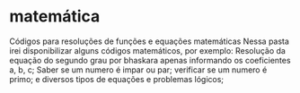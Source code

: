 # matemática
Códigos para resoluções de funções e equações matemáticas
Nessa pasta irei disponibilizar alguns códigos matemáticos, por exemplo:
Resolução da equação do segundo grau por bhaskara apenas informando os coeficientes a, b, c;
Saber se um numero é impar ou par;
verificar se um numero é primo;
e diversos tipos de equações e problemas lógicos;

